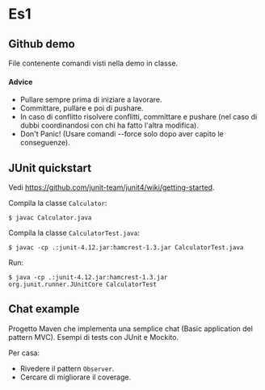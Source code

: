 # Es1

## Github demo

File contenente comandi visti nella demo in classe.

#### Advice
- Pullare sempre prima di iniziare a lavorare.
- Committare, pullare e poi di pushare.
- In caso di conflitto risolvere conflitti, committare e pushare (nel caso di dubbi coordinandosi con chi ha fatto l'altra modifica).
- Don't Panic! (Usare comandi --force solo dopo aver capito le conseguenze).

## JUnit quickstart

Vedi https://github.com/junit-team/junit4/wiki/getting-started.

Compila la classe `Calculator`:

```
$ javac Calculator.java
```

Compila la classe `CalculatorTest.java`:

```
$ javac -cp .:junit-4.12.jar:hamcrest-1.3.jar CalculatorTest.java
```

Run:

```
$ java -cp .:junit-4.12.jar:hamcrest-1.3.jar org.junit.runner.JUnitCore CalculatorTest
```

## Chat example

Progetto Maven che implementa una semplice chat (Basic application del pattern MVC). Esempi di tests con JUnit e Mockito.

Per casa:
- Rivedere il pattern `Observer`.
- Cercare di migliorare il coverage.
